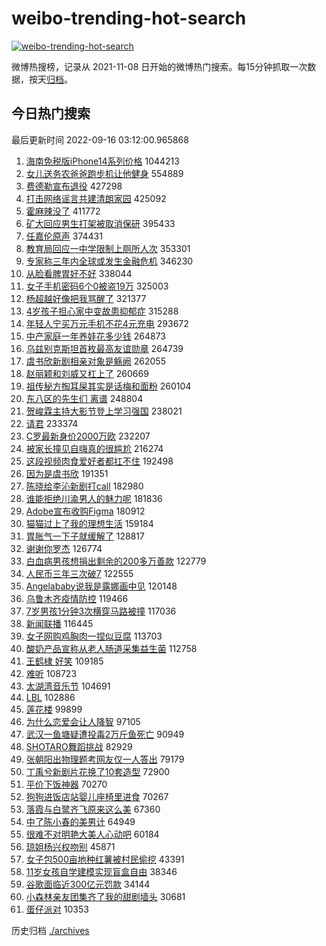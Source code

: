 # weibo-trending-hot-search

[![weibo-trending-hot-search](https://github.com/ameizi/weibo-trending-hot-search/actions/workflows/ci.yml/badge.svg)](https://github.com/ameizi/weibo-trending-hot-search/actions/workflows/ci.yml)

微博热搜榜，记录从 2021-11-08 日开始的微博热门搜索。每15分钟抓取一次数据，按天[归档](./archives)。

## 今日热门搜索

<!-- BEGIN --> 
最后更新时间 2022-09-16 03:12:00.965868 
1. [海南免税版iPhone14系列价格](https://s.weibo.com/weibo?q=%23%E6%B5%B7%E5%8D%97%E5%85%8D%E7%A8%8E%E7%89%88iPhone14%E7%B3%BB%E5%88%97%E4%BB%B7%E6%A0%BC%23&t=31&band_rank=11&Refer=top) 1044213
1. [女儿送务农爸爸跑步机让他健身](https://s.weibo.com/weibo?q=%23%E5%A5%B3%E5%84%BF%E9%80%81%E5%8A%A1%E5%86%9C%E7%88%B8%E7%88%B8%E8%B7%91%E6%AD%A5%E6%9C%BA%E8%AE%A9%E4%BB%96%E5%81%A5%E8%BA%AB%23&t=31&band_rank=1&Refer=top) 554889
1. [费德勒宣布退役](https://s.weibo.com/weibo?q=%23%E8%B4%B9%E5%BE%B7%E5%8B%92%E5%AE%A3%E5%B8%83%E9%80%80%E5%BD%B9%23&t=31&band_rank=2&Refer=top) 427298
1. [打击网络谣言共建清朗家园](https://s.weibo.com/weibo?q=%23%E6%89%93%E5%87%BB%E7%BD%91%E7%BB%9C%E8%B0%A3%E8%A8%80%E5%85%B1%E5%BB%BA%E6%B8%85%E6%9C%97%E5%AE%B6%E5%9B%AD%23&t=31&band_rank=3&Refer=top) 425092
1. [霍麻辣没了](https://s.weibo.com/weibo?q=%23%E9%9C%8D%E9%BA%BB%E8%BE%A3%E6%B2%A1%E4%BA%86%23&t=31&band_rank=4&Refer=top) 411772
1. [矿大回应男生打架被取消保研](https://s.weibo.com/weibo?q=%23%E7%9F%BF%E5%A4%A7%E5%9B%9E%E5%BA%94%E7%94%B7%E7%94%9F%E6%89%93%E6%9E%B6%E8%A2%AB%E5%8F%96%E6%B6%88%E4%BF%9D%E7%A0%94%23&t=31&band_rank=5&Refer=top) 395433
1. [任嘉伦原声](https://s.weibo.com/weibo?q=%23%E4%BB%BB%E5%98%89%E4%BC%A6%E5%8E%9F%E5%A3%B0%23&t=31&band_rank=6&Refer=top) 374431
1. [教育局回应一中学限制上厕所人次](https://s.weibo.com/weibo?q=%23%E6%95%99%E8%82%B2%E5%B1%80%E5%9B%9E%E5%BA%94%E4%B8%80%E4%B8%AD%E5%AD%A6%E9%99%90%E5%88%B6%E4%B8%8A%E5%8E%95%E6%89%80%E4%BA%BA%E6%AC%A1%23&t=31&band_rank=7&Refer=top) 353301
1. [专家称三年内全球或发生金融危机](https://s.weibo.com/weibo?q=%23%E4%B8%93%E5%AE%B6%E7%A7%B0%E4%B8%89%E5%B9%B4%E5%86%85%E5%85%A8%E7%90%83%E6%88%96%E5%8F%91%E7%94%9F%E9%87%91%E8%9E%8D%E5%8D%B1%E6%9C%BA%23&t=31&band_rank=8&Refer=top) 346230
1. [从脸看脾胃好不好](https://s.weibo.com/weibo?q=%23%E4%BB%8E%E8%84%B8%E7%9C%8B%E8%84%BE%E8%83%83%E5%A5%BD%E4%B8%8D%E5%A5%BD%23&t=31&band_rank=9&Refer=top) 338044
1. [女子手机密码6个0被盗19万](https://s.weibo.com/weibo?q=%23%E5%A5%B3%E5%AD%90%E6%89%8B%E6%9C%BA%E5%AF%86%E7%A0%816%E4%B8%AA0%E8%A2%AB%E7%9B%9719%E4%B8%87%23&t=31&band_rank=10&Refer=top) 325003
1. [杨超越好像把我骂醒了](https://s.weibo.com/weibo?q=%23%E6%9D%A8%E8%B6%85%E8%B6%8A%E5%A5%BD%E5%83%8F%E6%8A%8A%E6%88%91%E9%AA%82%E9%86%92%E4%BA%86%23&t=31&band_rank=12&Refer=top) 321377
1. [4岁孩子担心家中变故患抑郁症](https://s.weibo.com/weibo?q=%234%E5%B2%81%E5%AD%A9%E5%AD%90%E6%8B%85%E5%BF%83%E5%AE%B6%E4%B8%AD%E5%8F%98%E6%95%85%E6%82%A3%E6%8A%91%E9%83%81%E7%97%87%23&t=31&band_rank=13&Refer=top) 315288
1. [年轻人宁买万元手机不花4元充电](https://s.weibo.com/weibo?q=%23%E5%B9%B4%E8%BD%BB%E4%BA%BA%E5%AE%81%E4%B9%B0%E4%B8%87%E5%85%83%E6%89%8B%E6%9C%BA%E4%B8%8D%E8%8A%B14%E5%85%83%E5%85%85%E7%94%B5%23&t=31&band_rank=14&Refer=top) 293672
1. [中产家庭一年养娃花多少钱](https://s.weibo.com/weibo?q=%23%E4%B8%AD%E4%BA%A7%E5%AE%B6%E5%BA%AD%E4%B8%80%E5%B9%B4%E5%85%BB%E5%A8%83%E8%8A%B1%E5%A4%9A%E5%B0%91%E9%92%B1%23&t=31&band_rank=15&Refer=top) 264873
1. [乌兹别克斯坦首枚最高友谊勋章](https://s.weibo.com/weibo?q=%23%E4%B9%8C%E5%85%B9%E5%88%AB%E5%85%8B%E6%96%AF%E5%9D%A6%E9%A6%96%E6%9E%9A%E6%9C%80%E9%AB%98%E5%8F%8B%E8%B0%8A%E5%8B%8B%E7%AB%A0%23&t=31&band_rank=16&Refer=top) 264739
1. [虞书欣新剧相亲对象是觞阙](https://s.weibo.com/weibo?q=%23%E8%99%9E%E4%B9%A6%E6%AC%A3%E6%96%B0%E5%89%A7%E7%9B%B8%E4%BA%B2%E5%AF%B9%E8%B1%A1%E6%98%AF%E8%A7%9E%E9%98%99%23&t=31&band_rank=17&Refer=top) 262055
1. [赵丽颖和刘威又杠上了](https://s.weibo.com/weibo?q=%23%E8%B5%B5%E4%B8%BD%E9%A2%96%E5%92%8C%E5%88%98%E5%A8%81%E5%8F%88%E6%9D%A0%E4%B8%8A%E4%BA%86%23&t=31&band_rank=18&Refer=top) 260669
1. [祖传秘方掏耳屎其实是话梅和面粉](https://s.weibo.com/weibo?q=%23%E7%A5%96%E4%BC%A0%E7%A7%98%E6%96%B9%E6%8E%8F%E8%80%B3%E5%B1%8E%E5%85%B6%E5%AE%9E%E6%98%AF%E8%AF%9D%E6%A2%85%E5%92%8C%E9%9D%A2%E7%B2%89%23&t=31&band_rank=19&Refer=top) 260104
1. [东八区的先生们 离谱](https://s.weibo.com/weibo?q=%23%E4%B8%9C%E5%85%AB%E5%8C%BA%E7%9A%84%E5%85%88%E7%94%9F%E4%BB%AC%20%E7%A6%BB%E8%B0%B1%23&t=31&band_rank=20&Refer=top) 248804
1. [贺峻霖主持大影节登上学习强国](https://s.weibo.com/weibo?q=%23%E8%B4%BA%E5%B3%BB%E9%9C%96%E4%B8%BB%E6%8C%81%E5%A4%A7%E5%BD%B1%E8%8A%82%E7%99%BB%E4%B8%8A%E5%AD%A6%E4%B9%A0%E5%BC%BA%E5%9B%BD%23&t=31&band_rank=21&Refer=top) 238021
1. [请君](https://s.weibo.com/weibo?q=%23%E8%AF%B7%E5%90%9B%23&t=31&band_rank=22&Refer=top) 233374
1. [C罗最新身价2000万欧](https://s.weibo.com/weibo?q=%23C%E7%BD%97%E6%9C%80%E6%96%B0%E8%BA%AB%E4%BB%B72000%E4%B8%87%E6%AC%A7%23&t=31&band_rank=45&Refer=top) 232207
1. [被家长撞见自嗨真的很尴尬](https://s.weibo.com/weibo?q=%23%E8%A2%AB%E5%AE%B6%E9%95%BF%E6%92%9E%E8%A7%81%E8%87%AA%E5%97%A8%E7%9C%9F%E7%9A%84%E5%BE%88%E5%B0%B4%E5%B0%AC%23&t=31&band_rank=23&Refer=top) 216274
1. [这段视频肉食爱好者都扛不住](https://s.weibo.com/weibo?q=%23%E8%BF%99%E6%AE%B5%E8%A7%86%E9%A2%91%E8%82%89%E9%A3%9F%E7%88%B1%E5%A5%BD%E8%80%85%E9%83%BD%E6%89%9B%E4%B8%8D%E4%BD%8F%23&t=31&band_rank=44&Refer=top) 192498
1. [因为是虞书欣](https://s.weibo.com/weibo?q=%23%E5%9B%A0%E4%B8%BA%E6%98%AF%E8%99%9E%E4%B9%A6%E6%AC%A3%23&t=31&band_rank=11&Refer=top) 191351
1. [陈晓给李沁新剧打call](https://s.weibo.com/weibo?q=%23%E9%99%88%E6%99%93%E7%BB%99%E6%9D%8E%E6%B2%81%E6%96%B0%E5%89%A7%E6%89%93call%23&t=31&band_rank=24&Refer=top) 182980
1. [谁能拒绝川渝男人的魅力呢](https://s.weibo.com/weibo?q=%23%E8%B0%81%E8%83%BD%E6%8B%92%E7%BB%9D%E5%B7%9D%E6%B8%9D%E7%94%B7%E4%BA%BA%E7%9A%84%E9%AD%85%E5%8A%9B%E5%91%A2%23&t=31&band_rank=15&Refer=top) 181836
1. [Adobe宣布收购Figma](https://s.weibo.com/weibo?q=%23Adobe%E5%AE%A3%E5%B8%83%E6%94%B6%E8%B4%ADFigma%23&t=31&band_rank=25&Refer=top) 180912
1. [猫猫过上了我的理想生活](https://s.weibo.com/weibo?q=%23%E7%8C%AB%E7%8C%AB%E8%BF%87%E4%B8%8A%E4%BA%86%E6%88%91%E7%9A%84%E7%90%86%E6%83%B3%E7%94%9F%E6%B4%BB%23&t=31&band_rank=26&Refer=top) 159184
1. [胃胀气一下子就缓解了](https://s.weibo.com/weibo?q=%23%E8%83%83%E8%83%80%E6%B0%94%E4%B8%80%E4%B8%8B%E5%AD%90%E5%B0%B1%E7%BC%93%E8%A7%A3%E4%BA%86%23&t=31&band_rank=27&Refer=top) 128817
1. [谢谢你罗杰](https://s.weibo.com/weibo?q=%23%E8%B0%A2%E8%B0%A2%E4%BD%A0%E7%BD%97%E6%9D%B0%23&t=31&band_rank=28&Refer=top) 126774
1. [白血病男孩想捐出剩余的200多万善款](https://s.weibo.com/weibo?q=%23%E7%99%BD%E8%A1%80%E7%97%85%E7%94%B7%E5%AD%A9%E6%83%B3%E6%8D%90%E5%87%BA%E5%89%A9%E4%BD%99%E7%9A%84200%E5%A4%9A%E4%B8%87%E5%96%84%E6%AC%BE%23&t=31&band_rank=29&Refer=top) 122779
1. [人民币三年三次破7](https://s.weibo.com/weibo?q=%23%E4%BA%BA%E6%B0%91%E5%B8%81%E4%B8%89%E5%B9%B4%E4%B8%89%E6%AC%A1%E7%A0%B47%23&t=31&band_rank=30&Refer=top) 122555
1. [Angelababy说我是露娜画中见](https://s.weibo.com/weibo?q=%23Angelababy%E8%AF%B4%E6%88%91%E6%98%AF%E9%9C%B2%E5%A8%9C%E7%94%BB%E4%B8%AD%E8%A7%81%23&t=31&band_rank=31&Refer=top) 120148
1. [乌鲁木齐疫情防控](https://s.weibo.com/weibo?q=%E4%B9%8C%E9%B2%81%E6%9C%A8%E9%BD%90%E7%96%AB%E6%83%85%E9%98%B2%E6%8E%A7&t=31&band_rank=32&Refer=top) 119466
1. [7岁男孩1分钟3次横穿马路被撞](https://s.weibo.com/weibo?q=%237%E5%B2%81%E7%94%B7%E5%AD%A91%E5%88%86%E9%92%9F3%E6%AC%A1%E6%A8%AA%E7%A9%BF%E9%A9%AC%E8%B7%AF%E8%A2%AB%E6%92%9E%23&t=31&band_rank=33&Refer=top) 117036
1. [新闻联播](https://s.weibo.com/weibo?q=%23%E6%96%B0%E9%97%BB%E8%81%94%E6%92%AD%23&t=31&band_rank=34&Refer=top) 116445
1. [女子网购鸡胸肉一捏似豆腐](https://s.weibo.com/weibo?q=%23%E5%A5%B3%E5%AD%90%E7%BD%91%E8%B4%AD%E9%B8%A1%E8%83%B8%E8%82%89%E4%B8%80%E6%8D%8F%E4%BC%BC%E8%B1%86%E8%85%90%23&t=31&band_rank=35&Refer=top) 113703
1. [酸奶产品宣称从老人肠道采集益生菌](https://s.weibo.com/weibo?q=%23%E9%85%B8%E5%A5%B6%E4%BA%A7%E5%93%81%E5%AE%A3%E7%A7%B0%E4%BB%8E%E8%80%81%E4%BA%BA%E8%82%A0%E9%81%93%E9%87%87%E9%9B%86%E7%9B%8A%E7%94%9F%E8%8F%8C%23&t=31&band_rank=36&Refer=top) 112758
1. [王鹤棣 好笑](https://s.weibo.com/weibo?q=%23%E7%8E%8B%E9%B9%A4%E6%A3%A3%20%E5%A5%BD%E7%AC%91%23&t=31&band_rank=37&Refer=top) 109185
1. [难听](https://s.weibo.com/weibo?q=%E9%9A%BE%E5%90%AC&t=31&band_rank=38&Refer=top) 108723
1. [太湖湾音乐节](https://s.weibo.com/weibo?q=%E5%A4%AA%E6%B9%96%E6%B9%BE%E9%9F%B3%E4%B9%90%E8%8A%82&t=31&band_rank=39&Refer=top) 104691
1. [LBL](https://s.weibo.com/weibo?q=LBL&t=31&band_rank=40&Refer=top) 102886
1. [莲花楼](https://s.weibo.com/weibo?q=%E8%8E%B2%E8%8A%B1%E6%A5%BC&t=31&band_rank=41&Refer=top) 99899
1. [为什么恋爱会让人降智](https://s.weibo.com/weibo?q=%23%E4%B8%BA%E4%BB%80%E4%B9%88%E6%81%8B%E7%88%B1%E4%BC%9A%E8%AE%A9%E4%BA%BA%E9%99%8D%E6%99%BA%23&t=31&band_rank=42&Refer=top) 97105
1. [武汉一鱼塘疑遭投毒2万斤鱼死亡](https://s.weibo.com/weibo?q=%23%E6%AD%A6%E6%B1%89%E4%B8%80%E9%B1%BC%E5%A1%98%E7%96%91%E9%81%AD%E6%8A%95%E6%AF%922%E4%B8%87%E6%96%A4%E9%B1%BC%E6%AD%BB%E4%BA%A1%23&t=31&band_rank=43&Refer=top) 90949
1. [SHOTARO舞蹈挑战](https://s.weibo.com/weibo?q=%23SHOTARO%E8%88%9E%E8%B9%88%E6%8C%91%E6%88%98%23&t=31&band_rank=46&Refer=top) 82929
1. [张朝阳出物理题考网友仅一人答出](https://s.weibo.com/weibo?q=%23%E5%BC%A0%E6%9C%9D%E9%98%B3%E5%87%BA%E7%89%A9%E7%90%86%E9%A2%98%E8%80%83%E7%BD%91%E5%8F%8B%E4%BB%85%E4%B8%80%E4%BA%BA%E7%AD%94%E5%87%BA%23&t=31&band_rank=47&Refer=top) 79179
1. [丁禹兮新剧片花换了10套造型](https://s.weibo.com/weibo?q=%23%E4%B8%81%E7%A6%B9%E5%85%AE%E6%96%B0%E5%89%A7%E7%89%87%E8%8A%B1%E6%8D%A2%E4%BA%8610%E5%A5%97%E9%80%A0%E5%9E%8B%23&t=31&band_rank=37&Refer=top) 72900
1. [平价下饭神器](https://s.weibo.com/weibo?q=%23%E5%B9%B3%E4%BB%B7%E4%B8%8B%E9%A5%AD%E7%A5%9E%E5%99%A8%23&t=31&band_rank=48&Refer=top) 70270
1. [狗狗进饭店站婴儿座椅里进食](https://s.weibo.com/weibo?q=%23%E7%8B%97%E7%8B%97%E8%BF%9B%E9%A5%AD%E5%BA%97%E7%AB%99%E5%A9%B4%E5%84%BF%E5%BA%A7%E6%A4%85%E9%87%8C%E8%BF%9B%E9%A3%9F%23&t=31&band_rank=49&Refer=top) 70267
1. [落霞与白鹭齐飞原来这么美](https://s.weibo.com/weibo?q=%23%E8%90%BD%E9%9C%9E%E4%B8%8E%E7%99%BD%E9%B9%AD%E9%BD%90%E9%A3%9E%E5%8E%9F%E6%9D%A5%E8%BF%99%E4%B9%88%E7%BE%8E%23&t=31&band_rank=50&Refer=top) 67360
1. [中了陈小春的美男计](https://s.weibo.com/weibo?q=%23%E4%B8%AD%E4%BA%86%E9%99%88%E5%B0%8F%E6%98%A5%E7%9A%84%E7%BE%8E%E7%94%B7%E8%AE%A1%23&t=31&band_rank=42&Refer=top) 64949
1. [很难不对明艳大美人心动吧](https://s.weibo.com/weibo?q=%23%E5%BE%88%E9%9A%BE%E4%B8%8D%E5%AF%B9%E6%98%8E%E8%89%B3%E5%A4%A7%E7%BE%8E%E4%BA%BA%E5%BF%83%E5%8A%A8%E5%90%A7%23&t=31&band_rank=32&Refer=top) 60184
1. [琼姐杨兴权吻别](https://s.weibo.com/weibo?q=%23%E7%90%BC%E5%A7%90%E6%9D%A8%E5%85%B4%E6%9D%83%E5%90%BB%E5%88%AB%23&t=31&band_rank=9&Refer=top) 45871
1. [女子包500亩地种红薯被村民偷挖](https://s.weibo.com/weibo?q=%23%E5%A5%B3%E5%AD%90%E5%8C%85500%E4%BA%A9%E5%9C%B0%E7%A7%8D%E7%BA%A2%E8%96%AF%E8%A2%AB%E6%9D%91%E6%B0%91%E5%81%B7%E6%8C%96%23&t=31&band_rank=15&Refer=top) 43391
1. [11岁女孩自学建模实现盲盒自由](https://s.weibo.com/weibo?q=%2311%E5%B2%81%E5%A5%B3%E5%AD%A9%E8%87%AA%E5%AD%A6%E5%BB%BA%E6%A8%A1%E5%AE%9E%E7%8E%B0%E7%9B%B2%E7%9B%92%E8%87%AA%E7%94%B1%23&t=31&band_rank=50&Refer=top) 38346
1. [谷歌面临近300亿元罚款](https://s.weibo.com/weibo?q=%23%E8%B0%B7%E6%AD%8C%E9%9D%A2%E4%B8%B4%E8%BF%91300%E4%BA%BF%E5%85%83%E7%BD%9A%E6%AC%BE%23&t=31&band_rank=44&Refer=top) 34144
1. [小森林亲友团集齐了我的甜剧墙头](https://s.weibo.com/weibo?q=%23%E5%B0%8F%E6%A3%AE%E6%9E%97%E4%BA%B2%E5%8F%8B%E5%9B%A2%E9%9B%86%E9%BD%90%E4%BA%86%E6%88%91%E7%9A%84%E7%94%9C%E5%89%A7%E5%A2%99%E5%A4%B4%23&t=31&band_rank=42&Refer=top) 30681
1. [蛋仔派对](https://s.weibo.com/weibo?q=%E8%9B%8B%E4%BB%94%E6%B4%BE%E5%AF%B9&t=31&band_rank=49&Refer=top) 10353
<!-- END -->

历史归档 [./archives](./archives)

